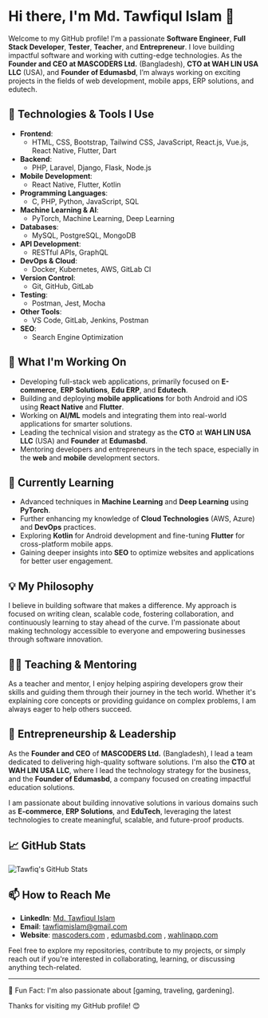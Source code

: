 # Hi there, I'm Md. Tawfiqul Islam 👋

Welcome to my GitHub profile! I'm a passionate **Software Engineer**, **Full Stack Developer**, **Tester**, **Teacher**, and **Entrepreneur**. I love building impactful software and working with cutting-edge technologies. As the **Founder and CEO at MASCODERS Ltd.** (Bangladesh), **CTO at WAH LIN USA LLC** (USA), and **Founder of Edumasbd**, I’m always working on exciting projects in the fields of web development, mobile apps, ERP solutions, and edutech.

## 🔧 Technologies & Tools I Use

- **Frontend**: 
  - HTML, CSS, Bootstrap, Tailwind CSS, JavaScript, React.js, Vue.js, React Native, Flutter, Dart
- **Backend**: 
  - PHP, Laravel, Django, Flask, Node.js
- **Mobile Development**: 
  - React Native, Flutter, Kotlin
- **Programming Languages**: 
  - C, PHP, Python, JavaScript, SQL
- **Machine Learning & AI**:
  - PyTorch, Machine Learning, Deep Learning
- **Databases**: 
  - MySQL, PostgreSQL, MongoDB
- **API Development**: 
  - RESTful APIs, GraphQL
- **DevOps & Cloud**: 
  - Docker, Kubernetes, AWS, GitLab CI
- **Version Control**: 
  - Git, GitHub, GitLab
- **Testing**: 
  - Postman, Jest, Mocha
- **Other Tools**: 
  - VS Code, GitLab, Jenkins, Postman
- **SEO**: 
  - Search Engine Optimization

## 🚀 What I'm Working On
- Developing full-stack web applications, primarily focused on **E-commerce**, **ERP Solutions**, **Edu ERP**, and **Edutech**.
- Building and deploying **mobile applications** for both Android and iOS using **React Native** and **Flutter**.
- Working on **AI/ML** models and integrating them into real-world applications for smarter solutions.
- Leading the technical vision and strategy as the **CTO** at **WAH LIN USA LLC** (USA) and **Founder** at **Edumasbd**.
- Mentoring developers and entrepreneurs in the tech space, especially in the **web** and **mobile** development sectors.

## 🌱 Currently Learning
- Advanced techniques in **Machine Learning** and **Deep Learning** using **PyTorch**.
- Further enhancing my knowledge of **Cloud Technologies** (AWS, Azure) and **DevOps** practices.
- Exploring **Kotlin** for Android development and fine-tuning **Flutter** for cross-platform mobile apps.
- Gaining deeper insights into **SEO** to optimize websites and applications for better user engagement.

## 💡 My Philosophy
I believe in building software that makes a difference. My approach is focused on writing clean, scalable code, fostering collaboration, and continuously learning to stay ahead of the curve. I'm passionate about making technology accessible to everyone and empowering businesses through software innovation.

## 🧑‍🏫 Teaching & Mentoring
As a teacher and mentor, I enjoy helping aspiring developers grow their skills and guiding them through their journey in the tech world. Whether it's explaining core concepts or providing guidance on complex problems, I am always eager to help others succeed.

## 💼 Entrepreneurship & Leadership
As the **Founder and CEO** of **MASCODERS Ltd.** (Bangladesh), I lead a team dedicated to delivering high-quality software solutions. I'm also the **CTO** at **WAH LIN USA LLC**, where I lead the technology strategy for the business, and the **Founder of Edumasbd**, a company focused on creating impactful education solutions.

I am passionate about building innovative solutions in various domains such as **E-commerce**, **ERP Solutions**, and **EduTech**, leveraging the latest technologies to create meaningful, scalable, and future-proof products.

## 📈 GitHub Stats

![Tawfiq's GitHub Stats](https://github-readme-stats.vercel.app/api?username=tawfiqmislam&show_icons=true&hide_title=true&count_private=true&hide=prs&theme=radical)

## 📫 How to Reach Me
- **LinkedIn**: [Md. Tawfiqul Islam](https://www.linkedin.com/in/tawfiqmislam)
- **Email**: tawfiqmislam@gmail.com
- **Website**: [mascoders.com](http://www.mascoders.com) , [edumasbd.com](http://www.edumasbd.com) , [wahlinapp.com](http://www.wahlinapp.com)

Feel free to explore my repositories, contribute to my projects, or simply reach out if you're interested in collaborating, learning, or discussing anything tech-related.

---

🔭 Fun Fact: I'm also passionate about [gaming, traveling, gardening].

Thanks for visiting my GitHub profile! 😊
